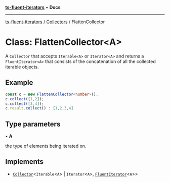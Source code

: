[**ts-fluent-iterators**](../../../README.md) • **Docs**

---

[ts-fluent-iterators](../../../README.md) / [Collectors](../README.md) / FlattenCollector

# Class: FlattenCollector\<A\>

A `Collector` that accepts `Iterable<A>` or `Iterator<A>` and returns a `FluentIterator<A>` that consists of the concatenation of all the collected iterable objects.

## Example

```ts
const c = new FlattenCollector<number>();
c.collect([1,2]);
c.collect([3,4]);
c.result.collect() : [1,2,3,4]
```

## Type parameters

• **A**

the type of elements being iterated on.

## Implements

- [`Collector`](../interfaces/Collector.md)\<`Iterable`\<`A`\> \| `Iterator`\<`A`\>, [`FluentIterator`](../../../classes/FluentIterator.md)\<`A`\>\>
